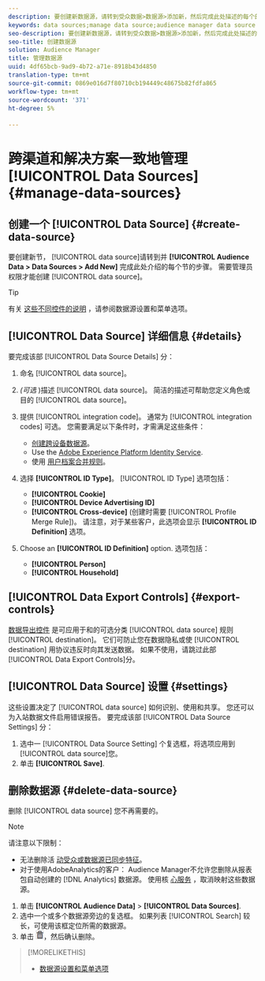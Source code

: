```yaml
---
description: 要创建新数据源，请转到受众数据>数据源>添加新，然后完成此处描述的每个部分的步骤。 创建数据源需要管理员权限。
keywords: data sources;manage data source;audience manager data source
seo-description: 要创建新数据源，请转到受众数据>数据源>添加新，然后完成此处描述的每个部分的步骤。 创建数据源需要管理员权限。
seo-title: 创建数据源
solution: Audience Manager
title: 管理数据源
uuid: 4df65bcb-9ad9-4b72-a71e-8918b43d4850
translation-type: tm+mt
source-git-commit: 0869e016d7f80710cb194449c48675b82fdfa865
workflow-type: tm+mt
source-wordcount: '371'
ht-degree: 5%

---
```



# 跨渠道和解决方案一致地管理 [!UICONTROL Data Sources] {#manage-data-sources}

## 创建一个 [!UICONTROL Data Source] {#create-data-source}

要创建新节， [!UICONTROL data source]请转到并 **[!UICONTROL Audience Data > Data Sources > Add New]** 完成此处介绍的每个节的步骤。 需要管理员权限才能创建 [!UICONTROL data source]。

<!-- create-datasource.xml -->

>[!TIP]
>
>有关 [这些不同控件的说明](../features/datasources-list-and-settings.md#settings-menu-options) ，请参阅数据源设置和菜单选项。

## [!UICONTROL Data Source] 详细信息 {#details}

要完成该部 [!UICONTROL Data Source Details] 分：

1. 命名 [!UICONTROL data source]。
1. *(可选* )描述 [!UICONTROL data source]。 简洁的描述可帮助您定义角色或目的 [!UICONTROL data source]。
1. 提供 [!UICONTROL integration code]。 通常为 [!UICONTROL integration codes] 可选。 您需要满足以下条件时，才需满足这些条件：

   * [创建跨设备数据源](../features/profile-merge-rules/merge-rules-start.md#create-data-source)。
   * Use the [Adobe Experience Platform Identity Service](https://docs.adobe.com/content/help/zh-Hans/id-service/using/home.html).
   * 使用 [用户档案合并规则](../features/profile-merge-rules/merge-rules-start.md)。

1. 选择 **[!UICONTROL ID Type]**。 [!UICONTROL ID Type] 选项包括：

   * **[!UICONTROL Cookie]**
   * **[!UICONTROL Device Advertising ID]**
   * **[!UICONTROL Cross-device]** (创建时需要 [!UICONTROL Profile Merge Rule])。 请注意，对于某些客户，此选项会显示 **[!UICONTROL ID Definition]** 选项。

1. Choose an **[!UICONTROL ID Definition]** option. 选项包括：

   * **[!UICONTROL Person]**
   * **[!UICONTROL Household]**

## [!UICONTROL Data Export Controls] {#export-controls}

[数据导出控件](../features/data-export-controls.md) 是可应用于和的可选分类 [!UICONTROL data source] 规则 [!UICONTROL destination]。 它们可防止您在数据隐私或使 [!UICONTROL destination] 用协议违反时向其发送数据。 如果不使用，请跳过此部 [!UICONTROL Data Export Controls]分。

## [!UICONTROL Data Source] 设置 {#settings}

这些设置决定了 [!UICONTROL data source] 如何识别、使用和共享。 您还可以为入站数据文件启用错误报告。 要完成该部 [!UICONTROL Data Source Settings] 分：

1. 选中一 [!UICONTROL Data Source Setting] 个复选框，将选项应用到 [!UICONTROL data source]您。
2. 单击 **[!UICONTROL Save]**.

## 删除数据源 {#delete-data-source}

<!-- t_datasource_delete.xml -->

删除 [!UICONTROL data source] 您不再需要的。

>[!NOTE]
>
>请注意以下限制：
>
>* 无法删除活 [动受众或数据源已同步特征](../features/traits/client-activity-synced-audience-traits.md)。
>* 对于使用AdobeAnalytics的客户： Audience Manager不允许您删除从报表包自动创建的 [!DNL Analytics] 数据源。 使用核 [心服务](https://docs.adobe.com/content/help/en/core-services/interface/about-core-services/core-services-landing.html) ，取消映射这些数据源。


1. 单击 **[!UICONTROL Audience Data]** > **[!UICONTROL Data Sources]**.
1. 选中一个或多个数据源旁边的复选框。
如果列表 [!UICONTROL Search] 较长，可使用该框定位所需的数据源。
1. 单击 ![](assets/icon_trash.png)，然后确认删除。


>[!MORELIKETHIS]
>
>* [数据源设置和菜单选项](../features/datasources-list-and-settings.md#settings-menu-options)